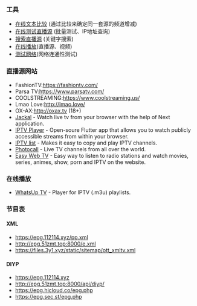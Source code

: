 ### 工具
- [在线文本比较](http://wenbenbijiao.renrensousuo.com/) (通过比较来确定同一套源的频道增减)
- [在线测试直播源](https://streamtest.in/) (批量测试、IP地址查询)
- [搜索直播源](https://www.foodieguide.com/iptvsearch/) (关键字搜索)
- [在线播放](http://www.reloltv.com/)(直播源、视频)
- [测试网络](https://m.17ce.com/site/http)(网络连通性测试)
### 直播源网站
- FashionTV:https://fashiontv.com/
- Parsa TV:https://www.parsatv.com/
- COOLSTREAMING:https://www.coolstreaming.us/
- Lmao Love:http://lmao.love/
- OX-AX:http://oxax.tv (18+)
- [Jackal](http://jackal.surge.sh) - Watch live tv from your browser with the help of Next application.
- [IPTV Player](https://iptv.maheshwarravuri.com) - Open-soure Flutter app that allows you to watch publicly accessible streams from within your browser.
- [IPTV list](https://shen-yu.github.io/iptv-list) - Makes it easy to copy and play IPTV channels.
- [Photocall](https://photocall.tv/) - Live TV channels from all over the world.
- [Easy Web TV](https://zhangboheng.github.io/Easy-Web-TV-M3u8/) - Easy way to listen to radio stations and watch movies, series, animes, show, porn and IPTV on the website.
### 在线播放
- [WhatsUp TV](https://whatsuptv.app/) - Player for IPTV (.m3u) playlists.
### 节目表
#### XML
- https://epg.112114.xyz/pp.xml
- http://epg.51zmt.top:8000/e.xml
- https://files.3y1.xyz/static/sitemap/ott_xmltv.xml
#### DIYP
- https://epg.112114.xyz
- http://epg.51zmt.top:8000/api/diyp/
- https://epg.hicloud.co/epg.php
- https://epg.sec.st/epg.php


